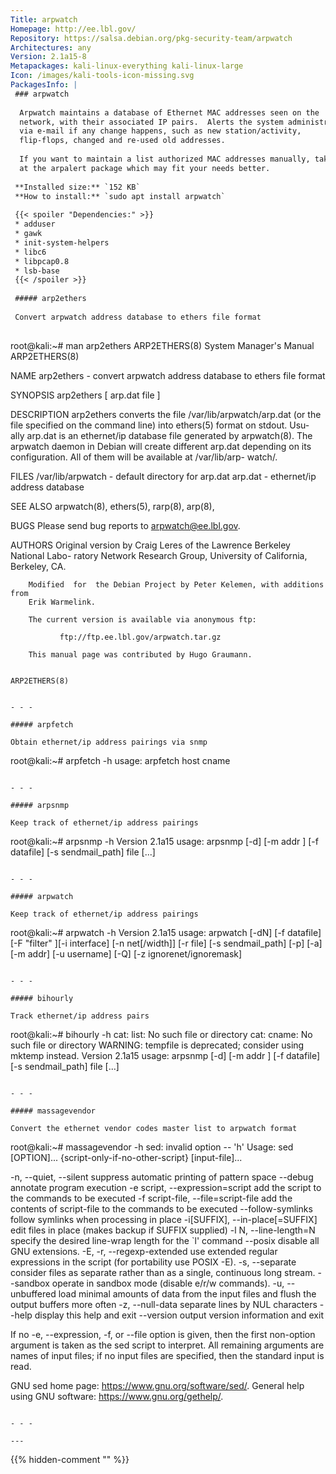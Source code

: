 ```yaml
---
Title: arpwatch
Homepage: http://ee.lbl.gov/
Repository: https://salsa.debian.org/pkg-security-team/arpwatch
Architectures: any
Version: 2.1a15-8
Metapackages: kali-linux-everything kali-linux-large 
Icon: /images/kali-tools-icon-missing.svg
PackagesInfo: |
 ### arpwatch
 
  Arpwatch maintains a database of Ethernet MAC addresses seen on the
  network, with their associated IP pairs.  Alerts the system administrator
  via e-mail if any change happens, such as new station/activity,
  flip-flops, changed and re-used old addresses.
   
  If you want to maintain a list authorized MAC addresses manually, take a look
  at the arpalert package which may fit your needs better.
 
 **Installed size:** `152 KB`  
 **How to install:** `sudo apt install arpwatch`  
 
 {{< spoiler "Dependencies:" >}}
 * adduser
 * gawk
 * init-system-helpers 
 * libc6 
 * libpcap0.8 
 * lsb-base
 {{< /spoiler >}}
 
 ##### arp2ethers
 
 Convert arpwatch address database to ethers file format
 
 ```
 root@kali:~# man arp2ethers
 ARP2ETHERS(8)               System Manager's Manual              ARP2ETHERS(8)
 
 NAME
        arp2ethers - convert arpwatch address database to ethers file format
 
 SYNOPSIS
        arp2ethers [ arp.dat file ]
 
 DESCRIPTION
        arp2ethers  converts  the  file  /var/lib/arpwatch/arp.dat (or the file
        specified on the command line) into ethers(5) format on  stdout.   Usu-
        ally  arp.dat is an ethernet/ip database file generated by arpwatch(8).
        The arpwatch daemon in Debian will create different  arp.dat  depending
        on  its  configuration.  All of them will be available at /var/lib/arp-
        watch/.
 
 FILES
        /var/lib/arpwatch - default directory for arp.dat
        arp.dat - ethernet/ip address database
 
 SEE ALSO
        arpwatch(8), ethers(5), rarp(8), arp(8),
 
 BUGS
        Please send bug reports to arpwatch@ee.lbl.gov.
 
 AUTHORS
        Original version by Craig Leres of the Lawrence Berkeley National Labo-
        ratory Network Research Group, University of California, Berkeley, CA.
 
        Modified  for  the Debian Project by Peter Kelemen, with additions from
        Erik Warmelink.
 
        The current version is available via anonymous ftp:
 
               ftp://ftp.ee.lbl.gov/arpwatch.tar.gz
 
        This manual page was contributed by Hugo Graumann.
 
                                                                  ARP2ETHERS(8)
 ```
 
 - - -
 
 ##### arpfetch
 
 Obtain ethernet/ip address pairings via snmp
 
 ```
 root@kali:~# arpfetch -h
 usage: arpfetch host cname
 ```
 
 - - -
 
 ##### arpsnmp
 
 Keep track of ethernet/ip address pairings
 
 ```
 root@kali:~# arpsnmp -h
 Version 2.1a15
 usage: arpsnmp [-d] [-m addr ] [-f datafile] [-s sendmail_path] file [...]
 ```
 
 - - -
 
 ##### arpwatch
 
 Keep track of ethernet/ip address pairings
 
 ```
 root@kali:~# arpwatch -h
 Version 2.1a15
 usage: arpwatch [-dN] [-f datafile] [-F "filter" ][-i interface] [-n net[/width]] [-r file] [-s sendmail_path] [-p] [-a] [-m addr] [-u username] [-Q] [-z ignorenet/ignoremask] 
 ```
 
 - - -
 
 ##### bihourly
 
 Track ethernet/ip address pairs
 
 ```
 root@kali:~# bihourly -h
 cat: list: No such file or directory
 cat: cname: No such file or directory
 WARNING: tempfile is deprecated; consider using mktemp instead.
 Version 2.1a15
 usage: arpsnmp [-d] [-m addr ] [-f datafile] [-s sendmail_path] file [...]
 ```
 
 - - -
 
 ##### massagevendor
 
 Convert the ethernet vendor codes master list to arpwatch format
 
 ```
 root@kali:~# massagevendor -h
 sed: invalid option -- 'h'
 Usage: sed [OPTION]... {script-only-if-no-other-script} [input-file]...
 
   -n, --quiet, --silent
                  suppress automatic printing of pattern space
       --debug
                  annotate program execution
   -e script, --expression=script
                  add the script to the commands to be executed
   -f script-file, --file=script-file
                  add the contents of script-file to the commands to be executed
   --follow-symlinks
                  follow symlinks when processing in place
   -i[SUFFIX], --in-place[=SUFFIX]
                  edit files in place (makes backup if SUFFIX supplied)
   -l N, --line-length=N
                  specify the desired line-wrap length for the `l' command
   --posix
                  disable all GNU extensions.
   -E, -r, --regexp-extended
                  use extended regular expressions in the script
                  (for portability use POSIX -E).
   -s, --separate
                  consider files as separate rather than as a single,
                  continuous long stream.
       --sandbox
                  operate in sandbox mode (disable e/r/w commands).
   -u, --unbuffered
                  load minimal amounts of data from the input files and flush
                  the output buffers more often
   -z, --null-data
                  separate lines by NUL characters
       --help     display this help and exit
       --version  output version information and exit
 
 If no -e, --expression, -f, or --file option is given, then the first
 non-option argument is taken as the sed script to interpret.  All
 remaining arguments are names of input files; if no input files are
 specified, then the standard input is read.
 
 GNU sed home page: <https://www.gnu.org/software/sed/>.
 General help using GNU software: <https://www.gnu.org/gethelp/>.
 ```
 
 - - -
 
---
```

{{% hidden-comment "<!--Do not edit anything above this line-->" %}}

